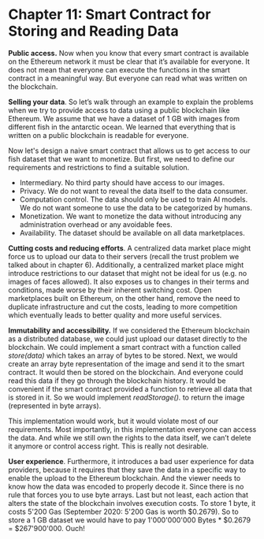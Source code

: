 # Chapter 11: Smart Contract for Storing and Reading Data

<dialog character="jellyfish">These new species have absolutely incredible behaviors. They can do a lot of things, and more!</dialog>

**Public access.** Now when you know that every smart contract is available on the Ethereum network it must be clear that it’s available for everyone. It does not mean that everyone can execute the functions in the smart contract in a meaningful way. But everyone can read what was written on the blockchain.

**Selling your data**. So let’s walk through an example to explain the problems when we try to provide access to data using a public blockchain like Ethereum. We assume that we have a dataset of 1 GB with images from different fish in the antarctic ocean. We learned that everything that is written on a public blockchain is readable for everyone.

Now let's design a naive smart contract that allows us to get access to our fish dataset that we want to monetize. But first, we need to define our requirements and restrictions to find a suitable solution.

- Intermediary. No third party should have access to our images. 
- Privacy. We do not want to reveal the data itself to the data consumer.
- Computation control. The data should only be used to train AI models. We do not want someone to use the data to be categorized by humans.
- Monetization. We want to monetize the data without introducing any administration overhead or any avoidable fees.
- Availability. The dataset should be available on all data marketplaces.

**Cutting costs and reducing efforts**. A centralized data market place might force us to upload our data to their servers (recall the trust problem we talked about in chapter 6). Additionally, a centralized market place might introduce restrictions to our dataset that might not be ideal for us (e.g. no images of faces allowed). It also exposes us to changes in their terms and conditions, made worse by their inherent switching cost. Open marketplaces built on Ethereum, on the other hand, remove the need to duplicate infrastructure and cut the costs, leading to more competition which eventually leads to better quality and more useful services.

**Immutability and accessibility.** If we considered the Ethereum blockchain as a distributed database, we could just upload our dataset directly to the blockchain. We could implement a smart contract with a function called *store(data)* which takes an array of bytes to be stored. Next, we would create an array byte representation of the image and send it to the smart contract. It would then be stored on the blockchain. And everyone could read this data if they go through the blockchain history. It would be convenient if the smart contract provided a function to retrieve all data that is stored in it. So we would implement *readStorage().* to return the image (represented in byte arrays).

This implementation would work, but it would violate most of our requirements. Most importantly, in this implementation everyone can access the data. And while we still own the rights to the data itself, we can’t delete it anymore or control access right. This is really not desirable.

**User experience**. Furthermore, it introduces a bad user experience for data providers, because it requires that they save the data in a specific way to enable the upload to the Ethereum blockchain. And the viewer needs to know how the data was encoded to properly decode it. Since there is no rule that forces you to use byte arrays. Last but not least, each action that alters the state of the blockchain involves execution costs. To store 1 byte, it costs 5'200 Gas (September 2020: 5'200 Gas is worth $0.2679). So to store a 1 GB dataset we would have to pay 1'000'000'000 Bytes * $0.2679 = $267'900'000. Ouch!
